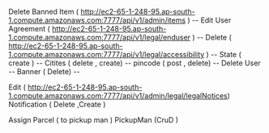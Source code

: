 Delete Banned Item ( http://ec2-65-1-248-95.ap-south-1.compute.amazonaws.com:7777/api/v1/admin/items ) --
Edit User Agreement  (  http://ec2-65-1-248-95.ap-south-1.compute.amazonaws.com:7777/api/v1/legal/enduser ) --
Delete ( http://ec2-65-1-248-95.ap-south-1.compute.amazonaws.com:7777/api/v1/legal/accessibility ) --
State ( create ) -- 
Citites ( delete , create) -- 
pincode ( post , delete) --
Delete User --
Banner ( Delete) --

Edit ( http://ec2-65-1-248-95.ap-south-1.compute.amazonaws.com:7777/api/v1/admin/legal/legalNotices) 
Notification ( Delete  ,Create )


Assign Parcel ( to pickup man )
PickupMan (CruD )


